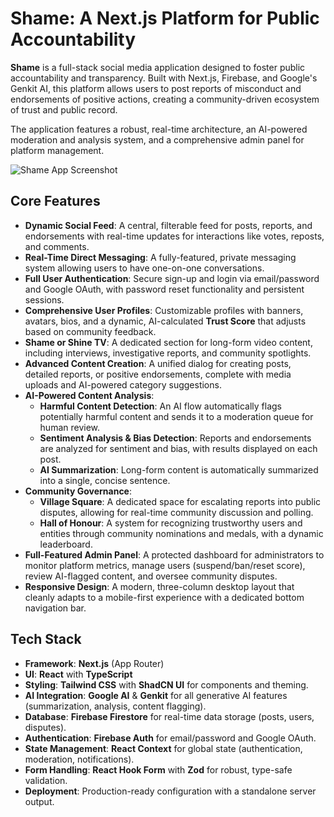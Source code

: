 # Shame: A Next.js Platform for Public Accountability

**Shame** is a full-stack social media application designed to foster public accountability and transparency. Built with Next.js, Firebase, and Google's Genkit AI, this platform allows users to post reports of misconduct and endorsements of positive actions, creating a community-driven ecosystem of trust and public record.

The application features a robust, real-time architecture, an AI-powered moderation and analysis system, and a comprehensive admin panel for platform management.

![Shame App Screenshot](https://placehold.co/1200x600.png)

## Core Features

-   **Dynamic Social Feed**: A central, filterable feed for posts, reports, and endorsements with real-time updates for interactions like votes, reposts, and comments.
-   **Real-Time Direct Messaging**: A fully-featured, private messaging system allowing users to have one-on-one conversations.
-   **Full User Authentication**: Secure sign-up and login via email/password and Google OAuth, with password reset functionality and persistent sessions.
-   **Comprehensive User Profiles**: Customizable profiles with banners, avatars, bios, and a dynamic, AI-calculated **Trust Score** that adjusts based on community feedback.
-   **Shame or Shine TV**: A dedicated section for long-form video content, including interviews, investigative reports, and community spotlights.
-   **Advanced Content Creation**: A unified dialog for creating posts, detailed reports, or positive endorsements, complete with media uploads and AI-powered category suggestions.
-   **AI-Powered Content Analysis**:
    -   **Harmful Content Detection**: An AI flow automatically flags potentially harmful content and sends it to a moderation queue for human review.
    -   **Sentiment Analysis & Bias Detection**: Reports and endorsements are analyzed for sentiment and bias, with results displayed on each post.
    -   **AI Summarization**: Long-form content is automatically summarized into a single, concise sentence.
-   **Community Governance**:
    -   **Village Square**: A dedicated space for escalating reports into public disputes, allowing for real-time community discussion and polling.
    -   **Hall of Honour**: A system for recognizing trustworthy users and entities through community nominations and medals, with a dynamic leaderboard.
-   **Full-Featured Admin Panel**: A protected dashboard for administrators to monitor platform metrics, manage users (suspend/ban/reset score), review AI-flagged content, and oversee community disputes.
-   **Responsive Design**: A modern, three-column desktop layout that cleanly adapts to a mobile-first experience with a dedicated bottom navigation bar.

## Tech Stack

-   **Framework**: **Next.js** (App Router)
-   **UI**: **React** with **TypeScript**
-   **Styling**: **Tailwind CSS** with **ShadCN UI** for components and theming.
-   **AI Integration**: **Google AI** & **Genkit** for all generative AI features (summarization, analysis, content flagging).
-   **Database**: **Firebase Firestore** for real-time data storage (posts, users, disputes).
-   **Authentication**: **Firebase Auth** for email/password and Google OAuth.
-   **State Management**: **React Context** for global state (authentication, moderation, notifications).
-   **Form Handling**: **React Hook Form** with **Zod** for robust, type-safe validation.
-   **Deployment**: Production-ready configuration with a standalone server output.
